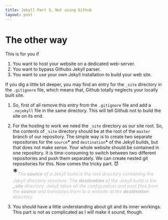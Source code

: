 ```yaml
---
title: Jekyll Part 3, Not using Github
layout: post
---
```


# The other way #

This is for you if
1. You want to host your website on a dedicated web-server.
2. You want to bypass Githubs Jekyll parser.
3. You want to use your own Jekyll installation to build your web site.

If you dig a little bit deeper, you may find an entry for the <code>_site</code> directory in the <code>.gitignore</code> file, which means that, Github totally neglects your locally built site. 

1. So, first of all remove this entry from the <code>.gitignore</code> file and add a <code>.nojekyll</code> file in the same directory. This will tell Github not to build the site on its end.

2. For the hosting to work we need the <code>_site</code> directory as our site root. So, the contents of <code>_site</code> directory should be at the root of the <code>master</code> branch of our repository. The simple way is to create two separate repositories for the <code>source</code>**\*** and <code>destination</code>**\*** of the Jekyll builds, but that does not make sense. Your whole website should be contained in one repository. It is time-consuming to switch between two different repositories and push them separately. We can create nested git repositories for this. Now comes the tricky part. :smiling_imp:
<br/><span style="font-size: 30px; margin: 0px;">\*</span><cite style="color: #bdbdbd; font-size: 0.9rem">*The **source** of a Jekyll build is the root directory containing the Jekyll directory structure. The **destination** of the Jekyll build is the **\_site** directory. Jekyll takes all the configuration and post files from the **source** and translates them to a website at the **destination** directory.*</cite>

3. You should have a little understanding about git and its inner workings. This part is not as complicated as I will make it sound, though.

